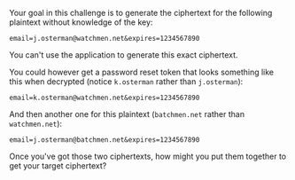 Your goal in this challenge is to generate the ciphertext for the following
plaintext without knowledge of the key:

~~~
email=j.osterman@watchmen.net&expires=1234567890
~~~

You can't use the application to generate this exact ciphertext.

You could however get a password reset token that looks something like this when
decrypted (notice `k.osterman` rather than `j.osterman`):

~~~
email=k.osterman@watchmen.net&expires=1234567890
~~~

And then another one for this plaintext (`batchmen.net` rather than
`watchmen.net`):

~~~
email=j.osterman@batchmen.net&expires=1234567890
~~~

Once you've got those two ciphertexts, how might you put them together to get
your target ciphertext?
